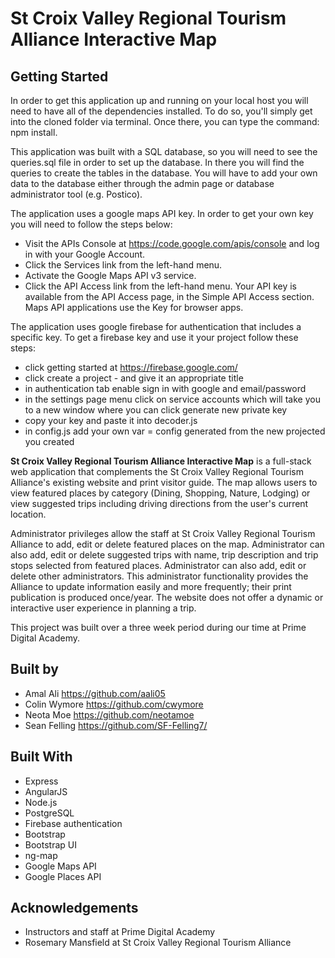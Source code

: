 # St Croix Valley Regional Tourism Alliance Interactive Map #

## Getting Started
In order to get this application up and running on your local host you will need to have all of the dependencies installed.  To do so, you'll simply get into the cloned folder via terminal.  Once there, you can type the command: npm install.

This application was built with a SQL database, so you will need to see the queries.sql file in order to set up the database.  In there you will find the queries to create the tables in the database.  You will have to add your own data to the database either through the admin page or database administrator tool (e.g. Postico).

The application uses a google maps API key.  In order to get your own key you will need to follow the steps below:
* Visit the APIs Console at https://code.google.com/apis/console and log in with your Google Account.
* Click the Services link from the left-hand menu.
* Activate the Google Maps API v3 service.
* Click the API Access link from the left-hand menu.  Your API key is available from the   API Access page, in the Simple API Access section.  Maps API applications use the Key for browser apps.

The application uses google firebase for authentication that includes a specific key. To get a firebase key and use it your project follow these steps:

* click getting started at https://firebase.google.com/
* click create a project - and give it an appropriate title
* in authentication tab enable sign in with google and email/password
* in the settings page menu click on service accounts which will take you to a new window where you can click generate new private key
* copy your key and paste it into decoder.js
* in config.js add your own var = config generated from the new projected you created

**St Croix Valley Regional Tourism Alliance Interactive Map** is a full-stack web application that complements the St Croix Valley Regional Tourism Alliance's existing website and print visitor guide.  The map allows users to view featured places by category (Dining, Shopping, Nature, Lodging) or view suggested trips including driving directions from the user's current location.

Administrator privileges allow the staff at St Croix Valley Regional Tourism Alliance to add, edit or delete featured places on the map.  Administrator can also add, edit or delete suggested trips with name, trip description and trip stops selected from featured places.  Administrator can also add, edit or delete other administrators.  This administrator functionality provides the Alliance to update information easily and more frequently; their print publication is produced once/year.  The website does not offer a dynamic or interactive user experience in planning a trip.  

This project was built over a three week period during our time at Prime Digital Academy.


## Built by
* Amal Ali https://github.com/aali05
* Colin Wymore https://github.com/cwymore
* Neota Moe https://github.com/neotamoe
* Sean Felling https://github.com/SF-Felling7/


## Built With
* Express
* AngularJS
* Node.js
* PostgreSQL
* Firebase authentication
* Bootstrap
* Bootstrap UI
* ng-map
* Google Maps API
* Google Places API


## Acknowledgements
* Instructors and staff at Prime Digital Academy
* Rosemary Mansfield at St Croix Valley Regional Tourism Alliance
